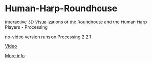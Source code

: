 Human-Harp-Roundhouse
=====================

Interactive 3D Visualizations of the Roundhouse and the Human Harp Players - Processing

no-video version runs on Processing 2.2.1 

[Video](https://youtu.be/DUdgEWerfUs)

[More info](https://amilo.github.io/sound,/interaction,/performance,/code/2014/09/29/human-harp.html)
